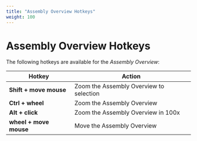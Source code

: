 ```yaml
---
title: "Assembly Overview Hotkeys"
weight: 100
---
```


# Assembly Overview Hotkeys

The following hotkeys are available for the _Assembly Overview_:

| Hotkey                 | Action                                  |
|------------------------|-----------------------------------------|
| **Shift + move mouse** | Zoom the Assembly Overview to selection |
| **Ctrl + wheel**       | Zoom the Assembly Overview              |
| **Alt + click**        | Zoom the Assembly Overview in 100x      |
| **wheel + move mouse** | Move the Assembly Overview              |
